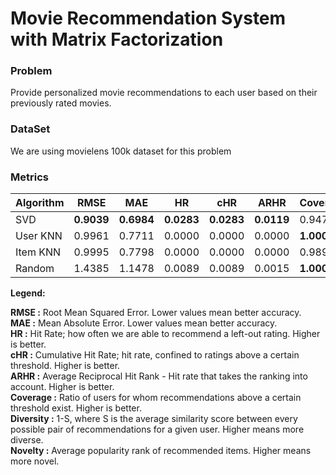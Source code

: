 # Movie Recommendation System with Matrix Factorization

### Problem
Provide personalized movie recommendations to each user based on their previously rated movies. 

### DataSet 
We are using movielens 100k dataset for this problem

### Metrics

|Algorithm  | RMSE      |  MAE      |   HR      |     cHR   |    ARHR   | Coverage  | Diversity |Novelty      |
|-----------|-----------|-----------|-----------|-----------|-----------|-----------|-----------|-------------|
|SVD        |**0.9039** |**0.6984** |**0.0283** |**0.0283** |**0.0119** |0.9478     |0.0428     |494.8547     |
|User KNN   |0.9961     |0.7711     |0.0000     |0.0000     |0.0000     |**1.0000** |**0.8586** |5654.1042    |
|Item KNN   |0.9995     |0.7798     |0.0000     |0.0000     |0.0000     |0.9896     |0.6494     |**6740.0228**|
|Random     |1.4385     |1.1478     |0.0089     |0.0089     |0.0015     |**1.0000** |0.0719     |557.8365     |

**Legend:**  

**RMSE :**      Root Mean Squared Error. Lower values mean better accuracy.  
**MAE :**       Mean Absolute Error. Lower values mean better accuracy.  
**HR :**        Hit Rate; how often we are able to recommend a left-out rating. Higher is better.  
**cHR :**       Cumulative Hit Rate; hit rate, confined to ratings above a certain threshold. Higher is better.  
**ARHR :**      Average Reciprocal Hit Rank - Hit rate that takes the ranking into account. Higher is better.  
**Coverage :**  Ratio of users for whom recommendations above a certain threshold exist. Higher is better.  
**Diversity :** 1-S, where S is the average similarity score between every possible pair of recommendations
                for a given user. Higher means more diverse.  
**Novelty :**   Average popularity rank of recommended items. Higher means more novel.  